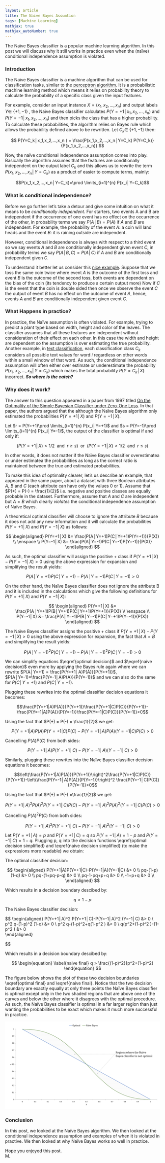 ```yaml
---
layout: article
title: The Naive Bayes Assumtion
tags: [Machine Learning]
mathjax: true
mathjax_autoNumber: true
---
```

The Naïve Bayes classifier is a popular machine learning algorithm. In this post we will discuss why it still works in practice even when the (naïve) conditional independence assumption is violated.
<!--more-->

### Introduction

The Naïve Bayes classifier is a machine algorithm that can be used for classification tasks, similar to the [perceptron algorithm](https://mostafaeissa.github.io/2020/02/26/the-perceptron.html). It is a probabilistic machine learning method which means it relies on probability theory to calculate the probability of a specific class given the input features. 

For example, consider an input instance $X=(x_1,x_2,…,x_n)$ and output labels $Y \in$ {$+1,-1$} , the Naïve Bayes classifier calculates $P(Y=+1│x_1,x_2,…,x_n)$ and $P(Y=-1│x_1,x_2,…,x_n)$ and then picks the class that has a higher probability. To calculate these probabilities, the algorithm relies on Bayes rule which allows the probability defined above to be rewritten. Let $C_k \in$ {$+1,-1$} then:

$$
P(Y=C_k│x_1,x_2,…,x_n ) = \frac{P(x_1,x_2,…,x_n│Y=C_k) P(Y=C_k)}{P(x_1,x_2,…,x_n)}
$$

Now, the naïve conditional independence assumption comes into play. Basically the algorithm  assumes that the features are conditionally independent on the output label $C_k$ and this allows us to rewrite the term  $P(x_1,x_2,…,x_n│Y=C_k)$ as a product of easier to compute terms, mainly: 

$$P(x_1,x_2,…,x_n│Y=C_k)=\prod \limits_{i=1}^{n} P(x_i│Y=C_k)$$

### What is conditional independence?

Before we go further let’s take a detour and give some intuition on what it means to be *conditionally independent*.  For starters, two events A and B are independent if the occurrence of one event has no effect on the occurrence of the other, in probability terms we say $P(A│B) = P(A)$ if $A$ and $B$ are independent. For example, the probability of the event $A$: a coin will land heads and the event $B$: it is raining outside are independent.

However, conditional independence is always with respect to a third event so we say events $A$ and $B$ are conditionally independent given event $C$, in probability terms we say $P(A│B,C)=P(A│C)$ if $A$ and $B$ are conditionally independent given $C$.

To understand it better let us consider this [nice example](https://www.eecs.qmul.ac.uk/~norman/BBNs/Independence_and_conditional_independence.htm). Suppose that we toss the same coin twice where event $A$ is the outcome of the first toss and event $B$ is the outcome of the second toss, both events are dependent on the bias of the coin (its tendency to produce a certain output more) Now if $C$ is the event that the coin is double sided then once we observe the event $C$ the output of event $B$ has no effect on the outcome of event $A$, hence, events $A$ and $B$ are conditionally independent given event $C$.

### What Happens in practice?

In practice, the Naïve assumption is often violated. For example, trying to predict a plant type based on width, height and color of the leaves. The classifier assumes that all these features are independent without consideration of their effect on each other. In this case the width and height are dependent so the assumption is over estimating the true probability.
Another example, in [text classification](https://nlp.stanford.edu/IR-book/html/htmledition/text-classification-and-naive-bayes-1.html), each classification class $C_k$ considers all possible text values for word $i$ regardless on other words within a small window of that word. 
As such, the conditional independence assumption will often either over estimate or underestimate the probability $P(x_1,x_2,…,x_n│Y=C_k)$ which makes the total probability $P(Y=C_k│X)$ incorrect. ***So where is the catch?***

### Why does it work?

The answer to this question appeared in a paper from 1997 titled [On the Optimality of the Simple Bayesian Classifier under Zero-One Loss](https://link.springer.com/content/pdf/10.1023/A:1007413511361.pdf). In that paper, the authors argued that the although the Naïve Bayes algorithm only estimated the probabilities $P(Y=+1│X)$  and $P(Y=-1│X)$. 

Let $r = P(Y=+1)\prod \limits_{i=1}^{n} P(x_i│Y=+1)$ and $s = P(Y=-1)\prod \limits_{i=1}^{n} P(x_i│Y=-1)$, the output of the classifier is optimal if and only if:

$$
(P(Y=+1│X)>1/2 \enspace\text{and}\enspace r \geq s)
\enspace\text{or}\enspace 
(P(Y=+1│X)<1/2 \enspace\text{and}\enspace r \leq s)
$$

In other words, it does not matter if the Naïve Bayes classifier overestimatea or under estimatea the probabilities as long as the correct ratio is maintained between the true and estimated probabilities. 

To make this idea of optimality clearer, let’s us describe an example, that appeared in the same paper, about a dataset with three Boolean attributes $A$, $B$ and $C$ (each attribute can have only the values 0 or 1). Assume that $P(+) = P(-) = \frac{1}{2}$ i.e. negative and positive classes are equally probable in the dataset. Furthermore, assume that $A$ and $C$ are independent but $A = B$ which clearly *violates* the conditional independence assumption of Naïve Bayes. 

A theoretical optimal classifier will choose to ignore the attribute $B$ because it does not add any new information and it will calculate the probabilities $P(Y=+1│X)$ and $P(Y=-1│X)$ as follows:

$$
\begin{aligned}
P(Y=+1│X) &= \frac{P(A│Y=+1)P(C│Y=+1)P(Y=+1)}{P(X)} \\
\enspace \\
P(Y=-1│X) &= \frac{P(A│Y=-1)P(C│Y=-1)P(Y=-1)}{P(X)}
\end{aligned}
$$

As such, the optimal classifier will assign the positive $+$ class if $P(Y=+1│X)- P(Y=-1│X)>0$ using the above expression for expansion and simplifying the result yields:


$$
\begin{equation}
\label{optimal decision}
P(A│Y=+1)P(C│Y=+1)-P(A│Y=-1)P(C│Y=-1)>0
\end{equation}
$$

On the other hand, the Naïve Bayes classifier does not ignore the attribute B and it is included in the calculations which give the following definitions for $P(Y=+1│X)$ and $P(Y=-1│X)$:

$$
\begin{aligned}
P(Y=+1│X) &= \frac{P(A│Y=+1)P(B│Y=+1)P(C│Y=+1)P(Y=+1)}{P(X)} \\
\enspace \\
P(Y=-1│X) &= \frac{P(A│Y=-1)P(B│Y=-1)P(C│Y=+1)P(Y=-1)}{P(X)}
\end{aligned}
$$

The Naïve Bayes classifier assigns the positive $+$ class if $P(Y=+1│X)- P(Y=-1│X)>0$ using the above expression for expansion, the fact that $A = B$ and simplifying the result yields:

$$
\begin{equation}
\label{naive decision}
P(A│Y=+1)^2 P(C│Y=+1)-P(A│Y=-1)^2 P(C│Y=-1)>0
\end{equation}
$$

We can simplify equations $\eqref{optimal decision}$ and $\eqref{naive decision}$ even more by applying the Bayes rule again where we can rewrite $P(A│Y=+1) = \frac{P(Y=+1│A)P(A)}{P(Y=+1)}$, $P(A│Y=-1)=\frac{P(Y=-1│A)P(A)}{P(Y=-1)}$ and we can also do the same for $P(C│Y=+1)$ and $P(C│Y=-1)$.

Plugging these rewrites into the optimal classifier decision equations it becomes:

$$\frac{P(Y=+1|A)P(A)}{P(Y=+1)}\frac{P(Y=+1|C)P(C)}{P(Y=+1)}-\frac{P(Y=-1|A)P(A)}{P(Y=-1)}\frac{P(Y=-1|C)P(C)}{P(Y=-1)}>0$$

Using the fact that $P(+) = P(-) = \frac{1}{2}$ we get:

$$P(Y=+1|A)P(A)P(Y=+1|C)P(C)-P(Y=-1│A)P(A)(Y=-1|C)P(C)>0$$

Cancelling $P(A)P(C)$ from both sides:

$$
\begin{equation}
\label{optimal decision simplified}
P(Y=+1│A)P(Y=+1│C)-P(Y=-1│A)(Y=-1│C)>0
\end{equation}
$$

Similarly, plugging these rewrites into the Naïve Bayes classifier decision equations it becomes:

$$\left(\frac{P(Y=+1|A)P(A)}{P(Y=+1)}\right)^2\frac{P(Y=+1|C)P(C)}{P(Y=+1)}-\left(\frac{P(Y=-1│A)P(A)}{P(Y=-1)}\right)^2 \frac{P(Y=-1│C)P(C)}{P(Y=-1)}>0$$

Using the fact that $P(+) = P(-) =\frac{1}{2}$ we get:

$$P(Y=+1│A)^2 P(A)^2 P(Y=+1│C)P(C)-P(Y=-1│A)^2 P(A)^2 (Y=-1│C)P(C)>0$$

Cancelling $P(A)^2P(C)$ from both sides:

$$
\begin{equation}
\label{naive decision simplified}
P(Y=+1│A)^2 P(Y=+1│C)-P(Y=-1│A)^2 (Y=-1│C)>0
\end{equation}
$$

Let $P(Y=+1│A)=p$ and $P(Y=+1│C)=q$ so $P(Y=-1│A)=1-p$ and $P(Y=-1│C)=1-q$. Plugging p, q into the decision functions \eqref{optimal decision simplified} and \eqref{naive decision simplified} (to make the expressions more readable) we obtain:

The optimal classifier decision:

$$
\begin{aligned}
P(Y=+1|A)P(Y=+1|C)-P(Y=-1|A)(Y=-1|C) &> 0 \\
pq-(1-p)(1-q) &> 0 \\
pq-(1+pq-p-q) &> 0 \\
pq-1-pq+p+q &> 0 \\
-1+p+q &> 0 \\
\end{aligned}
$$

Which results in a decision boundary descibed by:

$$
\begin{equation}
\label{optimal final}
q > 1-p
\end{equation}
$$

The Naïve Bayes classifier decision:

$$
\begin{aligned}
P(Y=+1│A)^2 P(Y=+1│C)-P(Y=-1│A)^2 (Y=-1│C) &> 0 \\
p^2 q-(1-p)^2 (1-q) &> 0 \\
p^2 q-(1-p)^2+q(1-p^2 ) &> 0 \\
q(p^2+(1-p)^2 )-(1-p^2 ) &> 0  
\end{aligned}

$$

Which results in a decision boundary descibed by:

$$
\begin{equation}
\label{naive final}
q > \frac{(1-p)^2}{p^2+(1-p)^2}
\end{equation}
$$

The figure below shows the plot of these two decision boundaries \eqref{optimal final} and \eqref{naive final}. Notice that the two decision boundary are exactly equally at only three points the Naïve Bayes classifier is optimal except only in the two shaded regions that are above one of the curves and below the other where it disagrees with the optimal procedure. As such, the Naïve Bayes classifier is optimal in a far larger region than just wanting the probabilities to be exact which makes it much more successful in practice.

![Decision Boundaries](/assets/images/the-naive-bayes-assumption/decision-boundaries.PNG)

### Conclusion

In this post, we looked at the Naïve Bayes algorithm. We then looked at the conditional independence assumption and examples of when it is violated in practive. We then looked at why Naïve Bayes works so well in practice.

Hope you enjoyed this post.
<br/>
M.